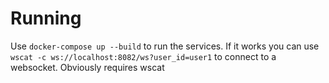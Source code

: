 # Running

Use `docker-compose up --build` to run the services.
If it works you can use `wscat -c ws://localhost:8082/ws?user_id=user1` to connect to a websocket.
Obviously requires wscat
